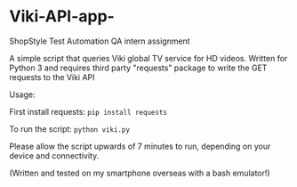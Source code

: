 # Viki-API-app-
ShopStyle Test Automation QA intern assignment 

A simple script that queries Viki global TV service for HD videos. Written for Python 3 and requires third party "requests" package to write the GET requests to the Viki API

Usage:

First install requests:
``` pip install requests ``` 

To run the script:
```python viki.py ```  

Please allow the script upwards of 7 minutes to run, depending on your device and connectivity. 


(Written and tested on my smartphone overseas with a bash emulator!) 
